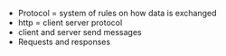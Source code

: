 - Protocol = system of rules on how data is exchanged
- http = client server protocol
- client and server send messages
- Requests and responses